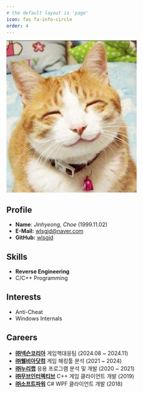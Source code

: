 ```yaml
---
# the default layout is 'page'
icon: fas fa-info-circle
order: 4
---
```


![](/assets/img/avatar.jpg)

## Profile
- **Name**: *Jinhyeong, Choe* (1999.11.02)
- **E-Mail:** wlsgjd@naver.com
- **GitHub:** [wlsgjd](https://github.com/wlsgjd)

## Skills
- **Reverse Engineering**
- C/C++ Programming

## Interests
- Anti-Cheat
- Windows Internals

## Careers
- **[㈜넥슨코리아](https://www.nexon.com/)** 게임핵대응팀 (2024.08 ~ 2024.11)
- **[㈜웰비아닷컴](https://www.wellbia.com/)** 게임 해킹툴 분석 (2021 ~ 2024)
- **[㈜누리랩](https://www.nurilab.com/)** 응용 프로그램 분석 및 개발 (2020 ~ 2021)
- **[㈜무브인터렉티브](https://www.moveint.io/)** C++ 게임 클라이언트 개발 (2019)
- **[㈜소프트파워](https://www.smartmaker.com/)** C# WPF 클라이언트 개발 (2018)
